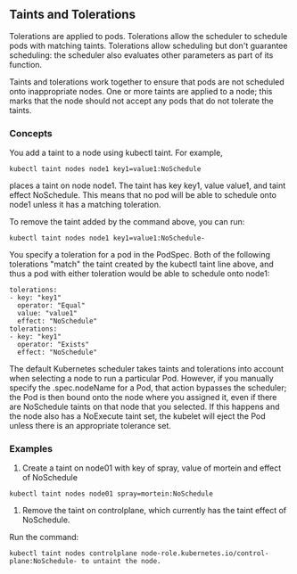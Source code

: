 ## Taints and Tolerations
Tolerations are applied to pods. Tolerations allow the scheduler to schedule pods with matching taints. Tolerations allow scheduling but don't guarantee scheduling: the scheduler also evaluates other parameters as part of its function.

Taints and tolerations work together to ensure that pods are not scheduled onto inappropriate nodes. One or more taints are applied to a node; this marks that the node should not accept any pods that do not tolerate the taints.

### Concepts
You add a taint to a node using kubectl taint. For example,
```
kubectl taint nodes node1 key1=value1:NoSchedule
```
places a taint on node node1. The taint has key key1, value value1, and taint effect NoSchedule. This means that no pod will be able to schedule onto node1 unless it has a matching toleration.

To remove the taint added by the command above, you can run:

```
kubectl taint nodes node1 key1=value1:NoSchedule-
```
You specify a toleration for a pod in the PodSpec. Both of the following tolerations "match" the taint created by the kubectl taint line above, and thus a pod with either toleration would be able to schedule onto node1:

```
tolerations:
- key: "key1"
  operator: "Equal"
  value: "value1"
  effect: "NoSchedule"
tolerations:
- key: "key1"
  operator: "Exists"
  effect: "NoSchedule"
```
The default Kubernetes scheduler takes taints and tolerations into account when selecting a node to run a particular Pod. However, if you manually specify the .spec.nodeName for a Pod, that action bypasses the scheduler; the Pod is then bound onto the node where you assigned it, even if there are NoSchedule taints on that node that you selected. If this happens and the node also has a NoExecute taint set, the kubelet will eject the Pod unless there is an appropriate tolerance set.

### Examples
1. Create a taint on node01 with key of spray, value of mortein and effect of NoSchedule
```
kubectl taint nodes node01 spray=mortein:NoSchedule
```
1. Remove the taint on controlplane, which currently has the taint effect of NoSchedule.

Run the command: 
```
kubectl taint nodes controlplane node-role.kubernetes.io/control-plane:NoSchedule- to untaint the node.
```
